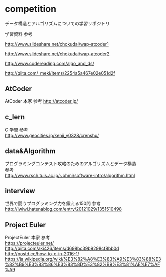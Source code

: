 # competition

データ構造とアルゴリズムについての学習リポジトリ  

学習資料 参考  

<http://www.slideshare.net/chokudai/wap-atcoder1>

<http://www.slideshare.net/chokudai/wap-atcoder2>

<http://www.codereading.com/algo_and_ds/>

<http://qiita.com/_meki/items/2254a5a467e02e051d2f>

## AtCoder
AtCoder 本家
参考
<http://atcoder.jp/>

## c_lern
C 学習
参考  
<http://www.geocities.jp/kenji_y0328/crenshu/>

## data&Algorithm
プログラミングコンテスト攻略のためのアルゴリズムとデータ構造  
参考  
<http://www.rsch.tuis.ac.jp/~ohmi/software-intro/algorithm.html>

## interview
世界で闘うプログラミング力を鍛える150問
参考
<http://iwiwi.hatenablog.com/entry/20121029/1351510498>

## Project Euler
ProjectEuler 本家
参考  
<https://projecteuler.net/>
<http://qiita.com/aki426/items/d698bc39b9298cf8bb0d>
<http://postd.cc/how-to-c-in-2016-1/>
<https://ja.wikipedia.org/wiki/%E3%82%A8%E3%83%A9%E3%83%88%E3%82%B9%E3%83%86%E3%83%8D%E3%82%B9%E3%81%AE%E7%AF%A9>
